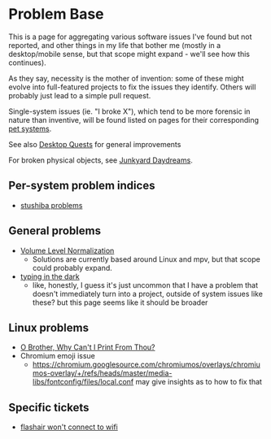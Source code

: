 # Problem Base

This is a page for aggregating various software issues I've found but not reported, and other things in my life that bother me (mostly in a desktop/mobile sense, but that scope might expand - we'll see how this continues).

As they say, necessity is the mother of invention: some of these might evolve into full-featured projects to fix the issues they identify. Others will probably just lead to a simple pull request.

Single-system issues (ie. "I broke X"), which tend to be more forensic in nature than inventive, will be found listed on pages for their corresponding [pet systems](3gdqf-ewy6z-8a9vm-jvnyz-ew5gn).

See also [Desktop Quests](8hded-p2qjr-yq8cj-3g9j7-bq7gr) for general improvements

For broken physical objects, see [Junkyard Daydreams](6eyb4-2tx40-q58xe-gnagc-85s4a).

## Per-system problem indices

- [stushiba problems](fa145-g7pzg-p1a0x-xh41d-wnssx)

## General problems

- [Volume Level Normalization](0qaa2-5ps61-pd9n8-spz0y-ebv4n)
  - Solutions are currently based around Linux and mpv, but that scope could probably expand.
- [typing in the dark](whjpm-j0gmh-04ay8-qt4tn-b1xwt)
  - like, honestly, I guess it's just uncommon that I have a problem that doesn't immediately turn into a project, outside of system issues like these? but this page seems like it should be broader

## Linux problems

- [O Brother, Why Can't I Print From Thou?](0bx1y-zf1fz-2da8f-drkyk-acfry)
- Chromium emoji issue
  - https://chromium.googlesource.com/chromiumos/overlays/chromiumos-overlay/+/refs/heads/master/media-libs/fontconfig/files/local.conf may give insights as to how to fix that

## Specific tickets

- [flashair won't connect to wifi](gnhka-hp3c5-mm91z-339q7-y1hdg)
